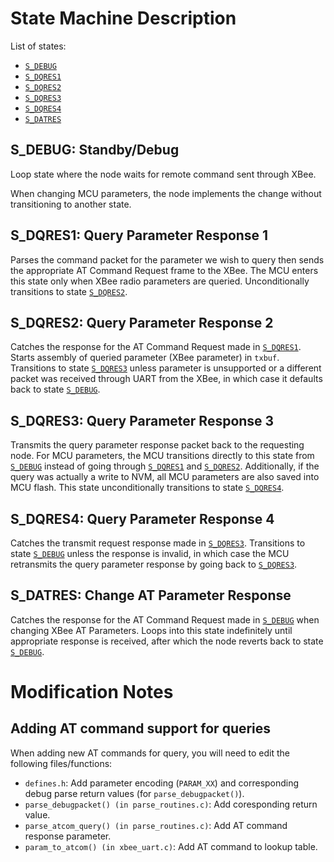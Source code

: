 # State Machine Description

List of states:

- [`S_DEBUG`](#S_DEBUG)
- [`S_DQRES1`](#S_DQRES1)
- [`S_DQRES2`](#S_DQRES2)
- [`S_DQRES3`](#S_DQRES3)
- [`S_DQRES4`](#S_DQRES4)
- [`S_DATRES`](#S_DATRES)

<a name='S_DEBUG'></a>
## S_DEBUG: Standby/Debug
Loop state where the node waits for remote command sent through XBee.

When changing MCU parameters, the node implements the change without transitioning to another state.

<a name='S_DQRES1'></a>
## S_DQRES1: Query Parameter Response 1
Parses the command packet for the parameter we wish to query then sends the appropriate AT Command Request frame to the XBee. The MCU enters this state only when XBee radio parameters are queried.
Unconditionally transitions to state [`S_DQRES2`](#S_DQRES2).

<a name='S_DQRES2'></a>
## S_DQRES2: Query Parameter Response 2
Catches the response for the AT Command Request made in [`S_DQRES1`](#S_DQRES1). Starts assembly of queried parameter (XBee parameter) in `txbuf`. Transitions to state [`S_DQRES3`](#S_DQRES3) unless parameter is unsupported or a different packet was received through UART from the XBee, in which case it defaults back to state [`S_DEBUG`](#S_DEBUG). 

<a name='S_DQRES3'></a>
## S_DQRES3: Query Parameter Response 3
Transmits the query parameter response packet back to the requesting node. For MCU parameters, the MCU transitions directly to this state from [`S_DEBUG`](#S_DEBUG) instead of going through [`S_DQRES1`](#S_DQRES1) and [`S_DQRES2`](#S_DQRES2). Additionally, if the query was actually a write to NVM, all MCU parameters are also saved into MCU flash. This state unconditionally transitions to state [`S_DQRES4`](#S_DQRES4).

<a name='S_DQRES4'></a>
## S_DQRES4: Query Parameter Response 4
Catches the transmit request response made in [`S_DQRES3`](#S_DQRES3). Transitions to state [`S_DEBUG`](#S_DEBUG) unless the response is invalid, in which case the MCU retransmits the query parameter response by going back to [`S_DQRES3`](#S_DQRES3).

<a name='S_DATRES'></a>
## S_DATRES: Change AT Parameter Response
Catches the response for the AT Command Request made in [`S_DEBUG`](#S_DEBUG) when changing XBee AT Parameters. Loops into this state indefinitely until appropriate response is received, after which the node reverts back to state [`S_DEBUG`](#S_DEBUG).

# Modification Notes

## Adding AT command support for queries
When adding new AT commands for query, you will need to edit the following files/functions:

- `defines.h`: Add parameter encoding (`PARAM_XX`) and corresponding debug parse return values (for `parse_debugpacket()`).
- `parse_debugpacket() (in parse_routines.c)`: Add coresponding return value.
- `parse_atcom_query() (in parse_routines.c)`: Add AT command response parameter.
- `param_to_atcom() (in xbee_uart.c)`: Add AT command to lookup table.